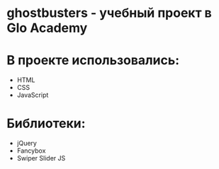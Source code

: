 # ghostbusters - учебный проект в Glo Academy

# В проекте использовались: 
- HTML
- CSS
- JavaScript

# Библиотеки:
- jQuery
- Fancybox
- Swiper Slider JS
